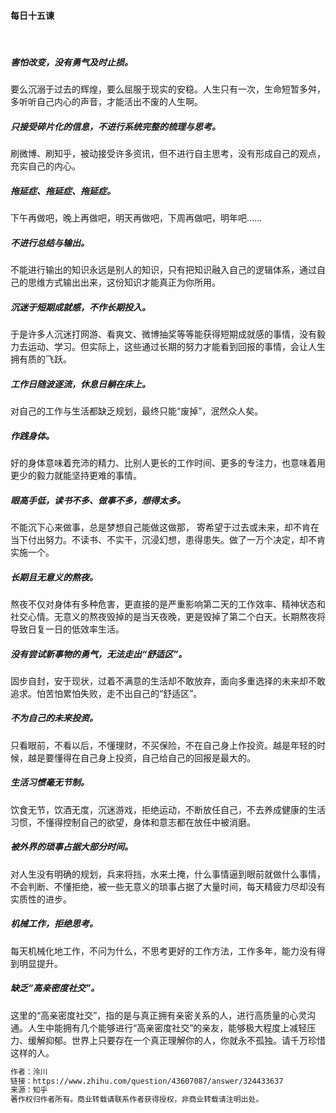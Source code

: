 #### 每日十五谏

<br/>

##### 害怕改变，没有勇气及时止损。

要么沉溺于过去的辉煌，要么屈服于现实的安稳。人生只有一次，生命短暂多舛，多听听自己内心的声音，才能活出不废的人生啊。

##### 只接受碎片化的信息，不进行系统完整的梳理与思考。

刷微博、刷知乎，被动接受许多资讯，但不进行自主思考，没有形成自己的观点，充实自己的内心。

##### 拖延症、拖延症、拖延症。

下午再做吧，晚上再做吧，明天再做吧，下周再做吧，明年吧……

##### 不进行总结与输出。

不能进行输出的知识永远是别人的知识，只有把知识融入自己的逻辑体系，通过自己的思维方式输出出来，这份知识才能真正为你所用。

##### 沉迷于短期成就感，不作长期投入。

于是许多人沉迷打网游、看爽文、微博抽奖等等能获得短期成就感的事情，没有毅力去运动、学习。但实际上，这些通过长期的努力才能看到回报的事情，会让人生拥有质的飞跃。

##### 工作日随波逐流，休息日躺在床上。

对自己的工作与生活都缺乏规划，最终只能“废掉”，泯然众人矣。

##### 作践身体。

好的身体意味着充沛的精力、比别人更长的工作时间、更多的专注力，也意味着用更少的毅力就能坚持更难的事情。

##### 眼高手低，读书不多、做事不多，想得太多。

不能沉下心来做事，总是梦想自己能做这做那， 寄希望于过去或未来，却不肯在当下付出努力。不读书、不实干，沉浸幻想，患得患失。做了一万个决定，却不肯实施一个。

##### 长期且无意义的熬夜。

熬夜不仅对身体有多种危害，更直接的是严重影响第二天的工作效率、精神状态和社交心情。无意义的熬夜毁掉的是当天夜晚，更是毁掉了第二个白天。长期熬夜将导致日复一日的低效率生活。

##### 没有尝试新事物的勇气，无法走出“舒适区”。

固步自封，安于现状，过着不满意的生活却不敢放弃，面向多重选择的未来却不敢追求。怕苦怕累怕失败，走不出自己的“舒适区”。

##### 不为自己的未来投资。

只看眼前，不看以后，不懂理财，不买保险，不在自己身上作投资。越是年轻的时候，越是要懂得在自己身上投资，自己给自己的回报是最大的。

##### 生活习惯毫无节制。

饮食无节，饮酒无度，沉迷游戏，拒绝运动，不断放任自己，不去养成健康的生活习惯，不懂得控制自己的欲望，身体和意志都在放任中被消磨。

##### 被外界的琐事占据大部分时间。

对人生没有明确的规划，兵来将挡，水来土掩，什么事情逼到眼前就做什么事情，不会判断、不懂拒绝，被一些无意义的琐事占据了大量时间，每天精疲力尽却没有实质性的进步。

##### 机械工作，拒绝思考。

每天机械化地工作，不问为什么，不思考更好的工作方法，工作多年，能力没有得到明显提升。

##### 缺乏“高亲密度社交”。

这里的“高亲密度社交”，指的是与真正拥有亲密关系的人，进行高质量的心灵沟通。人生中能拥有几个能够进行“高亲密度社交”的亲友，能够极大程度上减轻压力、缓解抑郁。世界上只要存在一个真正理解你的人，你就永不孤独。请千万珍惜这样的人。
 
```bash
作者：泠川
链接：https://www.zhihu.com/question/43607087/answer/324433637
来源：知乎
著作权归作者所有。商业转载请联系作者获得授权，非商业转载请注明出处。
```
